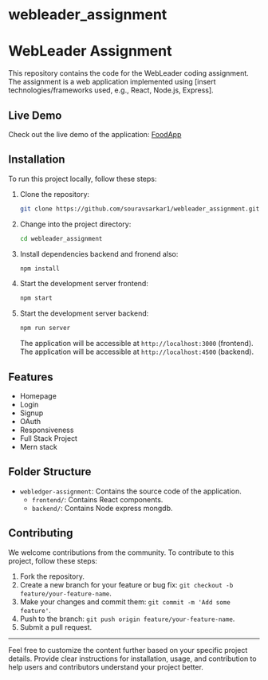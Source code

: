 # webleader_assignment
# WebLeader Assignment

This repository contains the code for the WebLeader coding assignment. The assignment is a web application implemented using [insert technologies/frameworks used, e.g., React, Node.js, Express].

## Live Demo

Check out the live demo of the application: [FoodApp](https://foodapp-souravsarkar1.vercel.app/login)

## Installation

To run this project locally, follow these steps:

1. Clone the repository:

    ```bash
    git clone https://github.com/souravsarkar1/webleader_assignment.git
    ```

2. Change into the project directory:

    ```bash
    cd webleader_assignment
    ```

3. Install dependencies backend and fronend also:

    ```bash
    npm install
    ```

4. Start the development server frontend:

    ```bash
    npm start
    ```
5. Start the development server backend:

    ```bash
    npm run server
    ```

    The application will be accessible at `http://localhost:3000` (frontend).
    The application will be accessible at `http://localhost:4500` (backend).

## Features

- Homepage
- Login
- Signup
- OAuth
- Responsiveness
- Full Stack Project
- Mern stack

## Folder Structure

- `webledger-assignment`: Contains the source code of the application.
  - `frontend/`: Contains React components.
  - `backend/`: Contains Node express mongdb.


## Contributing

We welcome contributions from the community. To contribute to this project, follow these steps:

1. Fork the repository.
2. Create a new branch for your feature or bug fix: `git checkout -b feature/your-feature-name`.
3. Make your changes and commit them: `git commit -m 'Add some feature'`.
4. Push to the branch: `git push origin feature/your-feature-name`.
5. Submit a pull request.



---

Feel free to customize the content further based on your specific project details. Provide clear instructions for installation, usage, and contribution to help users and contributors understand your project better.
